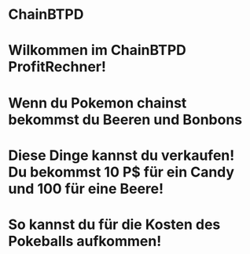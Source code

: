 # ChainBTPD
# Wilkommen im ChainBTPD ProfitRechner!
# Wenn du Pokemon chainst bekommst du Beeren und Bonbons
# Diese Dinge kannst du verkaufen! Du bekommst 10 P$ für ein Candy und 100 für eine Beere!
# So kannst du für die Kosten des Pokeballs aufkommen!
